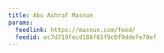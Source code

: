 ```yaml
---
title: Abu Ashraf Masnun
params:
  feedlink: https://masnun.com/feed/
  feedid: ec7d719fecd186f65f9c0f9ddefe70ef
---
```

